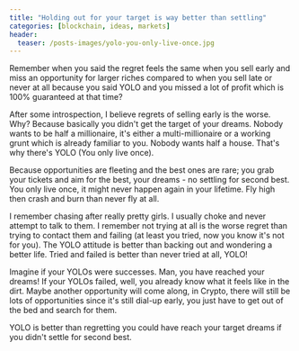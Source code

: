 ```yaml
---
title: "Holding out for your target is way better than settling"
categories: [blockchain, ideas, markets]
header:
  teaser: /posts-images/yolo-you-only-live-once.jpg
---
```


Remember when you said the regret feels the same when you sell early and miss an opportunity for larger riches compared to when you sell late or never at all because you said YOLO and you missed a lot of profit which is 100% guaranteed at that time?

After some introspection, I believe regrets of selling early is the worse. Why? Because basically you didn't get the target of your dreams. Nobody wants to be half a millionaire, it's either a multi-millionaire or a working grunt which is already familiar to you. Nobody wants half a house. That's why there's YOLO (You only live once).

Because opportunities are fleeting and the best ones are rare; you grab your tickets and aim for the best, your dreams - no settling for second best. You only live once, it might never happen again in your lifetime. Fly high then crash and burn than never fly at all.

I remember chasing after really pretty girls. I usually choke and never attempt to talk to them. I remember not trying at all is the worse regret than trying to contact them and failing (at least you tried, now you know it's not for you). The YOLO attitude is better than backing out and wondering a better life. Tried and failed is better than never tried at all, YOLO!

Imagine if your YOLOs were successes. Man, you have reached your dreams! If your YOLOs failed, well, you already know what it feels like in the dirt. Maybe another opportunity will come along, in Crypto, there will still be lots of opportunities since it's still dial-up early, you just have to get out of the bed and search for them.

YOLO is better than regretting you could have reach your target dreams if you didn't settle for second best.
